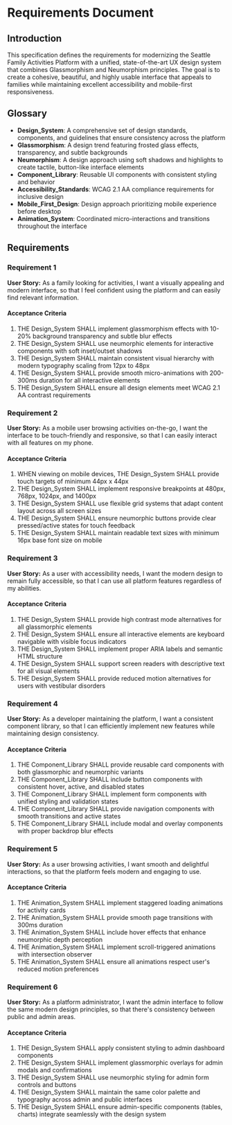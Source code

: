 # Requirements Document

## Introduction

This specification defines the requirements for modernizing the Seattle Family Activities Platform with a unified, state-of-the-art UX design system that combines Glassmorphism and Neumorphism principles. The goal is to create a cohesive, beautiful, and highly usable interface that appeals to families while maintaining excellent accessibility and mobile-first responsiveness.

## Glossary

- **Design_System**: A comprehensive set of design standards, components, and guidelines that ensure consistency across the platform
- **Glassmorphism**: A design trend featuring frosted glass effects, transparency, and subtle backgrounds
- **Neumorphism**: A design approach using soft shadows and highlights to create tactile, button-like interface elements
- **Component_Library**: Reusable UI components with consistent styling and behavior
- **Accessibility_Standards**: WCAG 2.1 AA compliance requirements for inclusive design
- **Mobile_First_Design**: Design approach prioritizing mobile experience before desktop
- **Animation_System**: Coordinated micro-interactions and transitions throughout the interface

## Requirements

### Requirement 1

**User Story:** As a family looking for activities, I want a visually appealing and modern interface, so that I feel confident using the platform and can easily find relevant information.

#### Acceptance Criteria

1. THE Design_System SHALL implement glassmorphism effects with 10-20% background transparency and subtle blur effects
2. THE Design_System SHALL use neumorphic elements for interactive components with soft inset/outset shadows
3. THE Design_System SHALL maintain consistent visual hierarchy with modern typography scaling from 12px to 48px
4. THE Design_System SHALL provide smooth micro-animations with 200-300ms duration for all interactive elements
5. THE Design_System SHALL ensure all design elements meet WCAG 2.1 AA contrast requirements

### Requirement 2

**User Story:** As a mobile user browsing activities on-the-go, I want the interface to be touch-friendly and responsive, so that I can easily interact with all features on my phone.

#### Acceptance Criteria

1. WHEN viewing on mobile devices, THE Design_System SHALL provide touch targets of minimum 44px x 44px
2. THE Design_System SHALL implement responsive breakpoints at 480px, 768px, 1024px, and 1400px
3. THE Design_System SHALL use flexible grid systems that adapt content layout across all screen sizes
4. THE Design_System SHALL ensure neumorphic buttons provide clear pressed/active states for touch feedback
5. THE Design_System SHALL maintain readable text sizes with minimum 16px base font size on mobile

### Requirement 3

**User Story:** As a user with accessibility needs, I want the modern design to remain fully accessible, so that I can use all platform features regardless of my abilities.

#### Acceptance Criteria

1. THE Design_System SHALL provide high contrast mode alternatives for all glassmorphic elements
2. THE Design_System SHALL ensure all interactive elements are keyboard navigable with visible focus indicators
3. THE Design_System SHALL implement proper ARIA labels and semantic HTML structure
4. THE Design_System SHALL support screen readers with descriptive text for all visual elements
5. THE Design_System SHALL provide reduced motion alternatives for users with vestibular disorders

### Requirement 4

**User Story:** As a developer maintaining the platform, I want a consistent component library, so that I can efficiently implement new features while maintaining design consistency.

#### Acceptance Criteria

1. THE Component_Library SHALL provide reusable card components with both glassmorphic and neumorphic variants
2. THE Component_Library SHALL include button components with consistent hover, active, and disabled states
3. THE Component_Library SHALL implement form components with unified styling and validation states
4. THE Component_Library SHALL provide navigation components with smooth transitions and active states
5. THE Component_Library SHALL include modal and overlay components with proper backdrop blur effects

### Requirement 5

**User Story:** As a user browsing activities, I want smooth and delightful interactions, so that the platform feels modern and engaging to use.

#### Acceptance Criteria

1. THE Animation_System SHALL implement staggered loading animations for activity cards
2. THE Animation_System SHALL provide smooth page transitions with 300ms duration
3. THE Animation_System SHALL include hover effects that enhance neumorphic depth perception
4. THE Animation_System SHALL implement scroll-triggered animations with intersection observer
5. THE Animation_System SHALL ensure all animations respect user's reduced motion preferences

### Requirement 6

**User Story:** As a platform administrator, I want the admin interface to follow the same modern design principles, so that there's consistency between public and admin areas.

#### Acceptance Criteria

1. THE Design_System SHALL apply consistent styling to admin dashboard components
2. THE Design_System SHALL implement glassmorphic overlays for admin modals and confirmations
3. THE Design_System SHALL use neumorphic styling for admin form controls and buttons
4. THE Design_System SHALL maintain the same color palette and typography across admin and public interfaces
5. THE Design_System SHALL ensure admin-specific components (tables, charts) integrate seamlessly with the design system